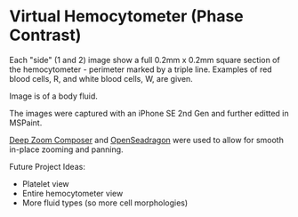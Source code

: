 # Virtual Hemocytometer (Phase Contrast)

Each "side" (1 and 2) image show a full 0.2mm x 0.2mm square section of the hemocytometer - perimeter marked by a triple line. Examples of red blood cells, R, and white blood cells, W, are given.

Image is of a body fluid.

The images were captured with an iPhone SE 2nd Gen and further editted in MSPaint.

[Deep Zoom Composer](https://www.microsoft.com/en-us/download/details.aspx?id=24819) and [OpenSeadragon](https://openseadragon.github.io/) were used to allow for smooth in-place zooming and panning.

Future Project Ideas:
- Platelet view
- Entire hemocytometer view
- More fluid types (so more cell morphologies)
